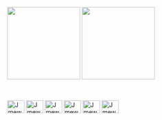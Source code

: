 <div>
  <img height="170em" src="https://streak-stats.demolab.com/?user=jmewader&theme=omni" />
  <img height="170em" src="https://github-readme-stats.vercel.app/api/top-langs/?username=jmewader&layout=compact&theme=omni" />  
</div>

##

<div style="display: inline-block"><br>
  <img align="center" alt="Jmewader-Js" height="30" width="40" src="https://cdn.jsdelivr.net/gh/devicons/devicon/icons/javascript/javascript-plain.svg" />
  <img align="center" alt="Jmewader-Ts" height="30" width="40" src="https://cdn.jsdelivr.net/gh/devicons/devicon/icons/typescript/typescript-plain.svg" />
  <img align="center" alt="Jmewader-React" height="30" width="40" src="https://cdn.jsdelivr.net/gh/devicons/devicon/icons/react/react-original.svg" />
  <img align="center" alt="Jmewader-HTML" height="30" width="40" src="https://cdn.jsdelivr.net/gh/devicons/devicon/icons/html5/html5-original.svg" />
  <img align="center" alt="Jmewader-CSS" height="30" width="40" src="https://cdn.jsdelivr.net/gh/devicons/devicon/icons/css3/css3-original.svg" />
  <img align="center" alt="Jmewader-NextJs" height="30" width="40" src="https://cdn.jsdelivr.net/gh/devicons/devicon/icons/nextjs/nextjs-original.svg" /> 
</div>

